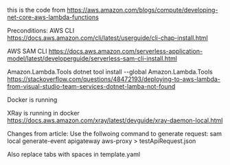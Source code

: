 this is the code from
https://aws.amazon.com/blogs/compute/developing-net-core-aws-lambda-functions

Preconditions:
AWS CLI 
https://docs.aws.amazon.com/cli/latest/userguide/cli-chap-install.html

AWS SAM CLI 
https://docs.aws.amazon.com/serverless-application-model/latest/developerguide/serverless-sam-cli-install.html

Amazon.Lambda.Tools
dotnet tool install --global Amazon.Lambda.Tools
https://stackoverflow.com/questions/48472193/deploying-to-aws-lambda-from-visual-studio-team-services-dotnet-lamba-not-found

Docker is running

XRay is running in docker
https://docs.aws.amazon.com/xray/latest/devguide/xray-daemon-local.html

Changes from article:
Use the follwoing command to generate request:
sam local generate-event apigateway aws-proxy > testApiRequest.json

Also replace tabs with spaces in template.yaml



